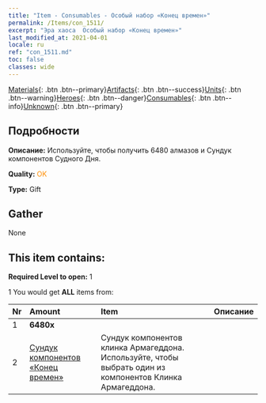 ```yaml
---
title: "Item - Consumables - Особый набор «Конец времен»"
permalink: /Items/con_1511/
excerpt: "Эра хаоса  Особый набор «Конец времен»"
last_modified_at: 2021-04-01
locale: ru
ref: "con_1511.md"
toc: false
classes: wide
---
```

 [Materials](/ru/Items/){: .btn .btn--primary}[Artifacts](/ru/Items/Artifacts/){: .btn .btn--success}[Units](/ru/Items/Units/){: .btn .btn--warning}[Heroes](/ru/Items/Heroes/){: .btn .btn--danger}[Consumables](/ru/Items/Consumables/){: .btn .btn--info}[Unknown](/ru/Items/Unknown/){: .btn .btn--primary}

## Подробности
 **Описание:** Используйте, чтобы получить 6480 алмазов и Сундук компонентов Судного Дня.

 **Quality:** <span style="color: #FF8C00">OK</span>

 **Type:** Gift

## Gather

  None

## This item contains:

 **Required Level to open:** 1

 1 You would get **ALL** items  from:

  | Nr | Amount |     Item    | Описание |
  |:---|:-------|:------------|:-----------:|
  | 1 |  **6480x** | <i class="fas fa-gem"/> |  | 
  | 2 | [Сундук компонентов «Конец времен»](/ru/Items/con_1360/) | Сундук компонентов клинка Армагеддона. Используйте, чтобы выбрать один из компонентов Клинка Армагеддона. | 
